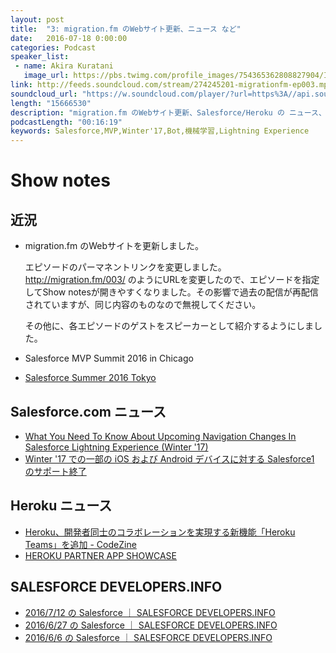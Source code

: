 ```yaml
---
layout: post
title:  "3: migration.fm のWebサイト更新、ニュース など"
date:   2016-07-18 0:00:00
categories: Podcast
speaker_list:
 - name: Akira Kuratani
   image_url: https://pbs.twimg.com/profile_images/754365362808827904/Ig84TgbE_400x400.jpg
link: http://feeds.soundcloud.com/stream/274245201-migrationfm-ep003.mp3
soundcloud_url: "https://w.soundcloud.com/player/?url=https%3A//api.soundcloud.com/tracks/274245201&amp;color=ff5500&amp;auto_play=false&amp;hide_related=false&amp;show_comments=true&amp;show_user=true&amp;show_reposts=false"
length: "15666530"
description: "migration.fm のWebサイト更新、Salesforce/Heroku の ニュース、SALESFORCE DEVELOPERS.INFO などについてゲストなしで話しました。"
podcastLength: "00:16:19"
keywords: Salesforce,MVP,Winter'17,Bot,機械学習,Lightning Experience
---
```


# Show notes

## 近況

- migration.fm のWebサイトを更新しました。

  エピソードのパーマネントリンクを変更しました。http://migration.fm/003/ のようにURLを変更したので、エピソードを指定してShow notesが開きやすくなりました。その影響で過去の配信が再配信されていますが、同じ内容のものなので無視してください。

  その他に、各エピソードのゲストをスピーカーとして紹介するようにしました。

- Salesforce MVP Summit 2016 in Chicago
- [Salesforce Summer 2016 Tokyo](http://eventjp.salesforce.com/)

## Salesforce.com ニュース

- [
What You Need To Know About Upcoming Navigation Changes In Salesforce Lightning Experience (Winter '17)](http://brainiate.blogspot.jp/2016/07/what-you-need-to-know-about-upcoming.html)
- [Winter '17 での一部の iOS および Android デバイスに対する Salesforce1 のサポート終了](https://help.salesforce.com/apex/HTViewSolution?urlname=End-of-Support-for-Salesforce1-on-select-iOS-devices-Android-devices-in-Winter-17&siteLang=ja&eid=ss-tc)

## Heroku ニュース

- [Heroku、開発者同士のコラボレーションを実現する新機能「Heroku Teams」を追加 - CodeZine](https://codezine.jp/article/detail/9488)
- [HEROKU PARTNER APP SHOWCASE](https://www.heroku.com/partners-app-showcase)

## SALESFORCE DEVELOPERS.INFO

- [2016/7/12 の Salesforce ｜ SALESFORCE DEVELOPERS.INFO](http://zaki-yama.github.io/salesforce-developers.info/2016-07-12.html)
- [2016/6/27 の Salesforce ｜ SALESFORCE DEVELOPERS.INFO](http://zaki-yama.github.io/salesforce-developers.info/2016-06-27.html)
- [2016/6/6 の Salesforce ｜ SALESFORCE DEVELOPERS.INFO](http://zaki-yama.github.io/salesforce-developers.info/2016-06-06.html)
